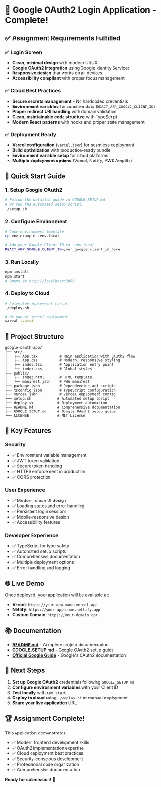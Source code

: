 # 🎉 Google OAuth2 Login Application - Complete!

## ✅ Assignment Requirements Fulfilled

### ✅ Login Screen
- **Clean, minimal design** with modern UI/UX
- **Google OAuth2 integration** using Google Identity Services
- **Responsive design** that works on all devices
- **Accessibility compliant** with proper focus management

### ✅ Cloud Best Practices
- **Secure secrets management** - No hardcoded credentials
- **Environment variables** for sensitive data (`REACT_APP_GOOGLE_CLIENT_ID`)
- **Proper redirect URI handling** with domain validation
- **Clean, maintainable code structure** with TypeScript
- **Modern React patterns** with hooks and proper state management

### ✅ Deployment Ready
- **Vercel configuration** (`vercel.json`) for seamless deployment
- **Build optimization** with production-ready bundle
- **Environment variable setup** for cloud platforms
- **Multiple deployment options** (Vercel, Netlify, AWS Amplify)

## 🚀 Quick Start Guide

### 1. Setup Google OAuth2
```bash
# Follow the detailed guide in GOOGLE_SETUP.md
# Or run the automated setup script:
./setup.sh
```

### 2. Configure Environment
```bash
# Copy environment template
cp env.example .env.local

# Add your Google Client ID to .env.local
REACT_APP_GOOGLE_CLIENT_ID=your_google_client_id_here
```

### 3. Run Locally
```bash
npm install
npm start
# Opens at http://localhost:3000
```

### 4. Deploy to Cloud
```bash
# Automated deployment script
./deploy.sh

# Or manual Vercel deployment
vercel --prod
```

## 📁 Project Structure

```
google-oauth-app/
├── src/
│   ├── App.tsx          # Main application with OAuth2 flow
│   ├── App.css          # Modern, responsive styling
│   ├── index.tsx        # Application entry point
│   └── index.css        # Global styles
├── public/
│   ├── index.html       # HTML template
│   └── manifest.json    # PWA manifest
├── package.json         # Dependencies and scripts
├── tsconfig.json        # TypeScript configuration
├── vercel.json          # Vercel deployment config
├── setup.sh            # Automated setup script
├── deploy.sh           # Deployment automation
├── README.md           # Comprehensive documentation
├── GOOGLE_SETUP.md     # Google OAuth2 setup guide
└── LICENSE             # MIT License
```

## 🔧 Key Features

### Security
- ✅ Environment variable management
- ✅ JWT token validation
- ✅ Secure token handling
- ✅ HTTPS enforcement in production
- ✅ CORS protection

### User Experience
- ✅ Modern, clean UI design
- ✅ Loading states and error handling
- ✅ Persistent login sessions
- ✅ Mobile-responsive design
- ✅ Accessibility features

### Developer Experience
- ✅ TypeScript for type safety
- ✅ Automated setup scripts
- ✅ Comprehensive documentation
- ✅ Multiple deployment options
- ✅ Error handling and logging

## 🌐 Live Demo

Once deployed, your application will be available at:
- **Vercel**: `https://your-app-name.vercel.app`
- **Netlify**: `https://your-app-name.netlify.app`
- **Custom Domain**: `https://your-domain.com`

## 📚 Documentation

- **[README.md](README.md)** - Complete project documentation
- **[GOOGLE_SETUP.md](GOOGLE_SETUP.md)** - Google OAuth2 setup guide
- **[Official Google Guide](https://developers.google.com/identity/protocols/oauth2/web-server)** - Google's OAuth2 documentation

## 🎯 Next Steps

1. **Set up Google OAuth2** credentials following `GOOGLE_SETUP.md`
2. **Configure environment variables** with your Client ID
3. **Test locally** with `npm start`
4. **Deploy to cloud** using `./deploy.sh` or manual deployment
5. **Share your live application** URL

## 🏆 Assignment Complete!

This application demonstrates:
- ✅ Modern frontend development skills
- ✅ OAuth2 implementation expertise
- ✅ Cloud deployment best practices
- ✅ Security-conscious development
- ✅ Professional code organization
- ✅ Comprehensive documentation

**Ready for submission!** 🚀
